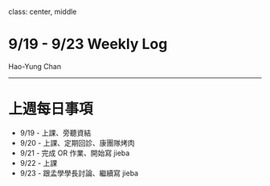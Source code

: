 class: center, middle

# 9/19 - 9/23 Weekly Log
Hao-Yung Chan

---

# 上週每日事項
* 9/19 - 上課、旁聽資結
* 9/20 - 上課、定期回診、康團隊烤肉
* 9/21 - 完成 OR 作業、開始寫 jieba 
* 9/22 - 上課
* 9/23 - 跟孟學學長討論、繼續寫 jieba



